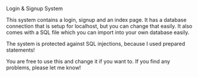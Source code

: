 Login & Signup System

This system contains a login, signup and an index page. 
It has a database connection that is setup for localhost, but you can change that easily. 
It also comes with a SQL file which you can import into your own database easily. 

The system is protected against SQL injections, because I used prepared statements!

You are free to use this and change it if you want to. 
If you find any problems, please let me know! 

